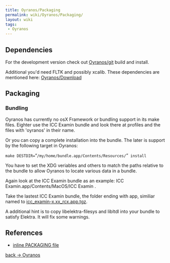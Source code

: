 ```yaml
---
title: Oyranos/Packaging
permalink: wiki/Oyranos/Packaging/
layout: wiki
tags:
 - Oyranos
---
```


Dependencies
------------

For the development version check out
[Oyranos/git](/wiki/Oyranos/git "wikilink") build and install.

Additional you'd need FLTK and possibly xcalib. These dependencies are
mentioned here: [Oyranos/Download](/wiki/Oyranos/Download "wikilink")

Packaging
---------

### Bundling

Oyranos has currently no osX Framework or bundling support in its make
files. Eighter use the ICC Examin bundle and look there at profiles and
the files with 'oyranos' in their name.

Or you can copy a complete installation into the bundle. The later is
support by the following target in Oyranos:

`make DESTDIR=`“`/my/home/bundle.app/Contents/Resources/`”` install`

You have to set the XDG veriables and others to match the paths relative
to the bundle to allow Oyranos to locate various data in a bundle.

Again look at the ICC Examin bundle as an example: ICC
Examin.app/Contents/MacOS/ICC Examin .

Take the lastest ICC Examin bundle, the folder ending with app, similiar
named to
[icc\_examin-x.xx\_rcx.app.tgz](http://sourceforge.net/project/showfiles.php?group_id=177017&package_id=247749&release_id=543945).

A additional hint is to copy libelektra-filesys and libltdl into your
bundle to satisfy Elektra. It will fix some warnings.

References
----------

-   [inline PACKAGING
    file](https://github.com/oyranos-cms/oyranos/blob/master/PACKAGING.md)

[back -&gt; Oyranos](/wiki/Oyranos "wikilink")
